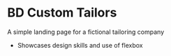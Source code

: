 # BD Custom Tailors

A simple landing page for a fictional tailoring company

* Showcases design skills and use of flexbox
